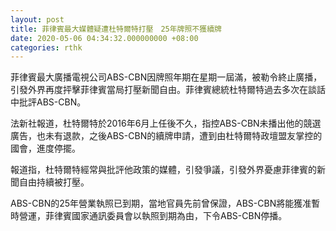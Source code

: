 ```yaml
---
layout: post
title: 菲律賓最大媒體疑遭杜特爾特打壓　25年牌照不獲續牌
date: 2020-05-06 04:34:32.000000000 +08:00
categories: rthk
---
```


菲律賓最大廣播電視公司ABS-CBN因牌照年期在星期一屆滿，被勒令終止廣播，引發外界再度抨擊菲律賓當局打壓新聞自由。菲律賓總統杜特爾特過去多次在談話中批評ABS-CBN。

法新社報道，杜特爾特於2016年6月上任後不久，指控ABS-CBN未播出他的競選廣告，也未有退款，之後ABS-CBN的續牌申請，遭到由杜特爾特政壇盟友掌控的國會，進度停擺。

報道指，杜特爾特經常與批評他政策的媒體，引發爭議，引發外界憂慮菲律賓的新聞自由持續被打壓。

ABS-CBN的25年營業執照已到期，當地官員先前曾保證，ABS-CBN將能獲准暫時營運，菲律賓國家通訊委員會以執照到期為由，下令ABS-CBN停播。
